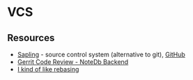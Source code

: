 # VCS

## Resources

- [Sapling](https://sapling-scm.com/) - source control system (alternative to git), [GitHub](https://github.com/facebook/sapling)
- [Gerrit Code Review - NoteDb Backend](https://gerrit-review.googlesource.com/Documentation/note-db.html)
- [I kind of like rebasing](https://rednafi.com/misc/on_rebasing/)


